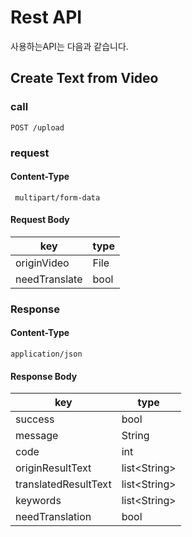 # Rest API

사용하는API는 다음과 같습니다.

## Create Text from Video


### call

`POST /upload`

### request

#### Content-Type

     multipart/form-data

#### Request Body

| key           | type |
| ------------- | ---- |
| originVideo   | File |
| needTranslate | bool |

### Response

#### Content-Type

    application/json

#### Response Body

| key                  | type           |
| -------------------- | -------------- |
| success              | bool           |
| message              | String         |
| code                 | int            |
| originResultText     | list\<String\> |
| translatedResultText | list\<String\> |
| keywords             | list\<String\> |
| needTranslation      | bool           |
